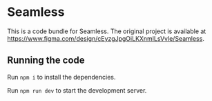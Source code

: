
  # Seamless

  This is a code bundle for Seamless. The original project is available at https://www.figma.com/design/cEyzgJpgOiLKXnmlLsVvle/Seamless.

  ## Running the code

  Run `npm i` to install the dependencies.

  Run `npm run dev` to start the development server.
  